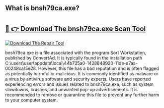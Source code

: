 ## What is bnsh79ca.exe? 

# <h2><a href="https://exedetect.com/download.php?bnsh79ca.exe">🔗 👉 Download The bnsh79ca.exe Scan Tool</a></h2>

[![Download The Repair Tool](https://exedetect.com/download-button.jpg)](https://exedetect.com/download.php?bnsh79ca.exe)

bnsh79ca.exe is a file associated with the program Sort Workstation, published by ConvertAd. It is typically found in the installation path C:\users\user\appdata\local\44b725a0-1428848920-11de-a7aa-00248ca15e28. However, this file has a bad reputation and is often flagged as potentially harmful or malicious. It is commonly identified as malware or a virus by antivirus software and security experts. Users have reported experiencing errors and issues related to bnsh79ca.exe, such as system slowdowns, crashes, and unwanted pop-up advertisements. It is recommended to remove or quarantine this file to prevent any further harm to your computer system.